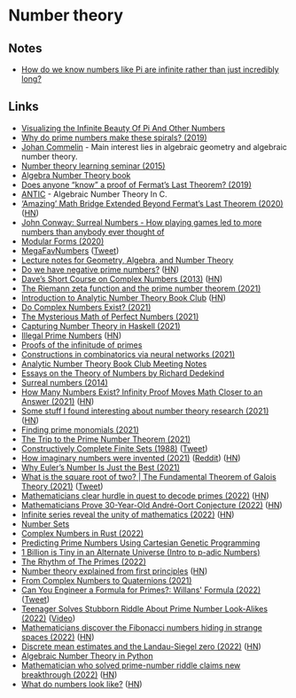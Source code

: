 # Number theory

## Notes

- [How do we know numbers like Pi are infinite rather than just incredibly long?](https://www.reddit.com/r/explainlikeimfive/comments/5w4fv8/eli5how_do_we_know_numbers_like_pi_are_infinite/)

## Links

- [Visualizing the Infinite Beauty Of Pi And Other Numbers](https://creators.vice.com/en_uk/article/qkwdbp/visualising-the-infinite-data-of-pie)
- [Why do prime numbers make these spirals? (2019)](https://www.youtube.com/watch?v=EK32jo7i5LQ)
- [Johan Commelin](https://www.math.ru.nl/~jcommelin/) - Main interest lies in algebraic geometry and algebraic number theory.
- [Number theory learning seminar (2015)](http://math.stanford.edu/~conrad/Perfseminar/)
- [Algebra Number Theory book](https://github.com/williamstein/ant)
- [Does anyone “know” a proof of Fermat’s Last Theorem? (2019)](https://xenaproject.wordpress.com/2019/09/27/does-anyone-know-a-proof-of-fermats-last-theorem/)
- [ANTIC](https://github.com/wbhart/antic) - Algebraic Number Theory In C.
- [‘Amazing’ Math Bridge Extended Beyond Fermat’s Last Theorem (2020)](https://www.quantamagazine.org/amazing-math-bridge-extended-beyond-fermats-last-theorem-20200406/) ([HN](https://news.ycombinator.com/item?id=22809632))
- [John Conway: Surreal Numbers - How playing games led to more numbers than anybody ever thought of](https://www.youtube.com/watch?v=1eAmxgINXrE)
- [Modular Forms (2020)](https://ahilado.wordpress.com/2020/05/07/modular-forms/)
- [MegaFavNumbers](https://www.youtube.com/playlist?list=PLar4u0v66vIodqt3KSZPsYyuULD5meoAo) ([Tweet](https://twitter.com/jamesgrime/status/1296822902327775233))
- [Lecture notes for Geometry, Algebra, and Number Theory](https://github.com/Multramate/GANT)
- [Do we have negative prime numbers?](https://math.stackexchange.com/questions/1002459/do-we-have-negative-prime-numbers) ([HN](https://news.ycombinator.com/item?id=25802413))
- [Dave’s Short Course on Complex Numbers (2013)](https://www2.clarku.edu/faculty/djoyce/complex/) ([HN](https://news.ycombinator.com/item?id=25801063))
- [The Riemann zeta function and the prime number theorem (2021)](https://terrytao.wordpress.com/2021/02/12/246b-notes-4-the-riemann-zeta-function-and-the-prime-number-theorem/)
- [Introduction to Analytic Number Theory Book Club](https://spxy.github.io/bc/) ([HN](https://news.ycombinator.com/item?id=26366464))
- [Do Complex Numbers Exist? (2021)](https://www.youtube.com/watch?v=ALc8CBYOfkw)
- [The Mysterious Math of Perfect Numbers (2021)](https://www.quantamagazine.org/the-mysterious-math-of-perfect-numbers-20210315/)
- [Capturing Number Theory in Haskell (2021)](https://bor0.wordpress.com/2021/04/05/capturing-number-theory-in-haskell/)
- [Illegal Prime Numbers](https://en.wikipedia.org/wiki/Illegal_prime) ([HN](https://news.ycombinator.com/item?id=26776949))
- [Proofs of the infinitude of primes](https://tyamada1093.web.fc2.com/math/files/infprime.pdf)
- [Constructions in combinatorics via neural networks (2021)](https://arxiv.org/abs/2104.14516)
- [Analytic Number Theory Book Club Meeting Notes](https://antmeet.github.io/boards/)
- [Essays on the Theory of Numbers by Richard Dedekind](https://www.gutenberg.org/ebooks/21016)
- [Surreal numbers (2014)](https://ianopolous.peergos.me/maths/surreal)
- [How Many Numbers Exist? Infinity Proof Moves Math Closer to an Answer (2021)](https://www.quantamagazine.org/how-many-numbers-exist-infinity-proof-moves-math-closer-to-an-answer-20210715/) ([HN](https://news.ycombinator.com/item?id=27845576))
- [Some stuff I found interesting about number theory research (2021)](https://twitter.com/benskuhn/status/1419281153983500290) ([HN](https://news.ycombinator.com/item?id=27955372))
- [Finding prime monomials (2021)](https://jasdev.me/prime-monomials)
- [The Trip to the Prime Number Theorem (2021)](https://offbeat.cc/blog/the-trip-to-the-prime-number-theorem.html)
- [Constructively Complete Finite Sets (1988)](https://onlinelibrary.wiley.com/doi/10.1002/malq.19880340202) ([Tweet](https://twitter.com/gro_tsen/status/1452319122067501064))
- [How imaginary numbers were invented (2021)](https://www.youtube.com/watch?v=cUzklzVXJwo) ([Reddit](https://www.reddit.com/r/Physics/comments/qkf0mb/veritasium_history_of_cubics_this_problem_broke/)) ([HN](https://news.ycombinator.com/item?id=29185238))
- [Why Euler’s Number Is Just the Best (2021)](https://www.quantamagazine.org/why-eulers-number-is-just-the-best-20211124/)
- [What is the square root of two? | The Fundamental Theorem of Galois Theory (2021)](https://www.youtube.com/watch?v=CwvuZ8aHyH4) ([Tweet](https://twitter.com/Atrix256/status/1464321511821508609))
- [Mathematicians clear hurdle in quest to decode primes (2022)](https://www.quantamagazine.org/mathematicians-clear-hurdle-in-quest-to-decode-prime-numbers-20220113/) ([HN](https://news.ycombinator.com/item?id=29929935))
- [Mathematicians Prove 30-Year-Old André-Oort Conjecture (2022)](https://www.quantamagazine.org/mathematicians-prove-30-year-old-andre-oort-conjecture-20220203/) ([HN](https://news.ycombinator.com/item?id=30193236))
- [Infinite series reveal the unity of mathematics (2022)](https://www.quantamagazine.org/how-infinite-series-reveal-the-unity-of-mathematics-20220124/) ([HN](https://news.ycombinator.com/item?id=30214878))
- [Number Sets](https://thinkzone.wlonk.com/Numbers/NumberSets.htm)
- [Complex Numbers in Rust (2022)](https://www.sotr.blog/articles/complex-numbers)
- [Predicting Prime Numbers Using Cartesian Genetic Programming](https://citeseerx.ist.psu.edu/viewdoc/download?doi=10.1.1.565.6802&rep=rep1&type=pdf)
- [1 Billion is Tiny in an Alternate Universe (Intro to p-adic Numbers)](https://www.youtube.com/watch?v=3gyHKCDq1YA)
- [The Rhythm of The Primes (2022)](https://www.youtube.com/watch?v=8x374slJGuo)
- [Number theory explained from first principles](https://explained-from-first-principles.com/number-theory/) ([HN](https://news.ycombinator.com/item?id=32879801))
- [From Complex Numbers to Quaternions (2021)](https://jingnanshi.com/blog/from_complex_numbers_to_quaternions.html)
- [Can You Engineer a Formula for Primes?: Willans' Formula (2022)](https://www.youtube.com/watch?v=j5s0h42GfvM) ([Tweet](https://twitter.com/balajis/status/1578684886927364098))
- [Teenager Solves Stubborn Riddle About Prime Number Look-Alikes (2022)](https://www.quantamagazine.org/teenager-solves-stubborn-riddle-about-prime-number-look-alikes-20221013/) ([Video](https://www.youtube.com/watch?v=Kqi_6v2RGB0))
- [Mathematicians discover the Fibonacci numbers hiding in strange spaces (2022)](https://www.quantamagazine.org/mathematicians-surprised-by-hidden-fibonacci-numbers-20221017/) ([HN](https://news.ycombinator.com/item?id=33245701))
- [Discrete mean estimates and the Landau-Siegel zero (2022)](https://arxiv.org/abs/2211.02515) ([HN](https://news.ycombinator.com/item?id=33512338))
- [Algebraic Number Theory in Python](https://github.com/louisabraham/algnuth)
- [Mathematician who solved prime-number riddle claims new breakthrough (2022)](https://www.nature.com/articles/d41586-022-03689-2) ([HN](https://news.ycombinator.com/item?id=33569029))
- [What do numbers look like?](https://johnhw.github.io/umap_primes/index.md.html) ([HN](https://news.ycombinator.com/item?id=33580136))
